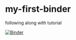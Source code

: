 # my-first-binder
following along with tutorial

[![Binder](https://mybinder.org/badge_logo.svg)](https://mybinder.org/v2/gh/https%3A%2F%2Fmybinder.org%2Fv2%2Fgh%2Fjohnfmaddox%2Fmy-first-binder%2FHEAD/HEAD)

